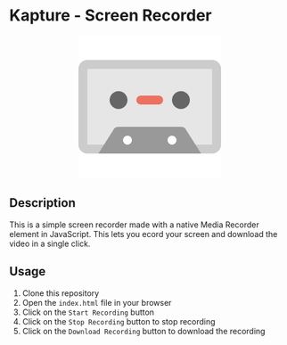 # Kapture - Screen Recorder

<p align='center'>
<img src='./favicon.png' alt='favicon' />
</p>

## Description

This is a simple screen recorder made with a native Media Recorder element in JavaScript. This lets you ecord your screen and download the video in a single click.

## Usage

1. Clone this repository
2. Open the `index.html` file in your browser
3. Click on the `Start Recording` button
4. Click on the `Stop Recording` button to stop recording
5. Click on the `Download Recording` button to download the recording
